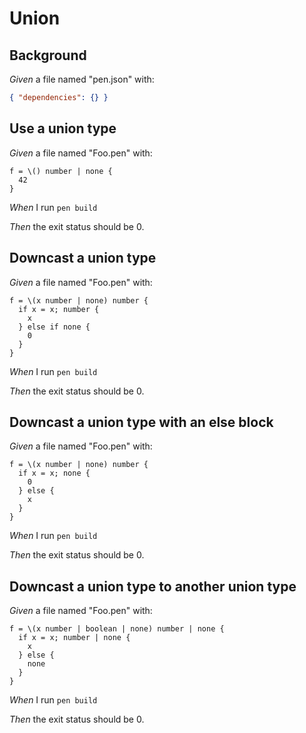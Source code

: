# Union

## Background

_Given_ a file named "pen.json" with:

```json
{ "dependencies": {} }
```

## Use a union type

_Given_ a file named "Foo.pen" with:

```pen
f = \() number | none {
  42
}
```

_When_ I run `pen build`

_Then_ the exit status should be 0.

## Downcast a union type

_Given_ a file named "Foo.pen" with:

```pen
f = \(x number | none) number {
  if x = x; number {
    x
  } else if none {
    0
  }
}
```

_When_ I run `pen build`

_Then_ the exit status should be 0.

## Downcast a union type with an else block

_Given_ a file named "Foo.pen" with:

```pen
f = \(x number | none) number {
  if x = x; none {
    0
  } else {
    x
  }
}
```

_When_ I run `pen build`

_Then_ the exit status should be 0.

## Downcast a union type to another union type

_Given_ a file named "Foo.pen" with:

```pen
f = \(x number | boolean | none) number | none {
  if x = x; number | none {
    x
  } else {
    none
  }
}
```

_When_ I run `pen build`

_Then_ the exit status should be 0.
